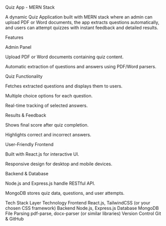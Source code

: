 Quiz App - MERN Stack

A dynamic Quiz Application built with MERN stack where an admin can upload PDF or Word documents, the app extracts questions automatically, and users can attempt quizzes with instant feedback and detailed results.

Features

Admin Panel

Upload PDF or Word documents containing quiz content.

Automatic extraction of questions and answers using PDF/Word parsers.

Quiz Functionality

Fetches extracted questions and displays them to users.

Multiple choice options for each question.

Real-time tracking of selected answers.

Results & Feedback

Shows final score after quiz completion.

Highlights correct and incorrect answers.

User-Friendly Frontend

Built with React.js for interactive UI.

Responsive design for desktop and mobile devices.

Backend & Database

Node.js and Express.js handle RESTful API.

MongoDB stores quiz data, questions, and user attempts.

Tech Stack
Layer	Technology
Frontend	React.js, TailwindCSS (or your chosen CSS framework)
Backend	Node.js, Express.js
Database	MongoDB
File Parsing	pdf-parse, docx-parser (or similar libraries)
Version Control	Git & GitHub
